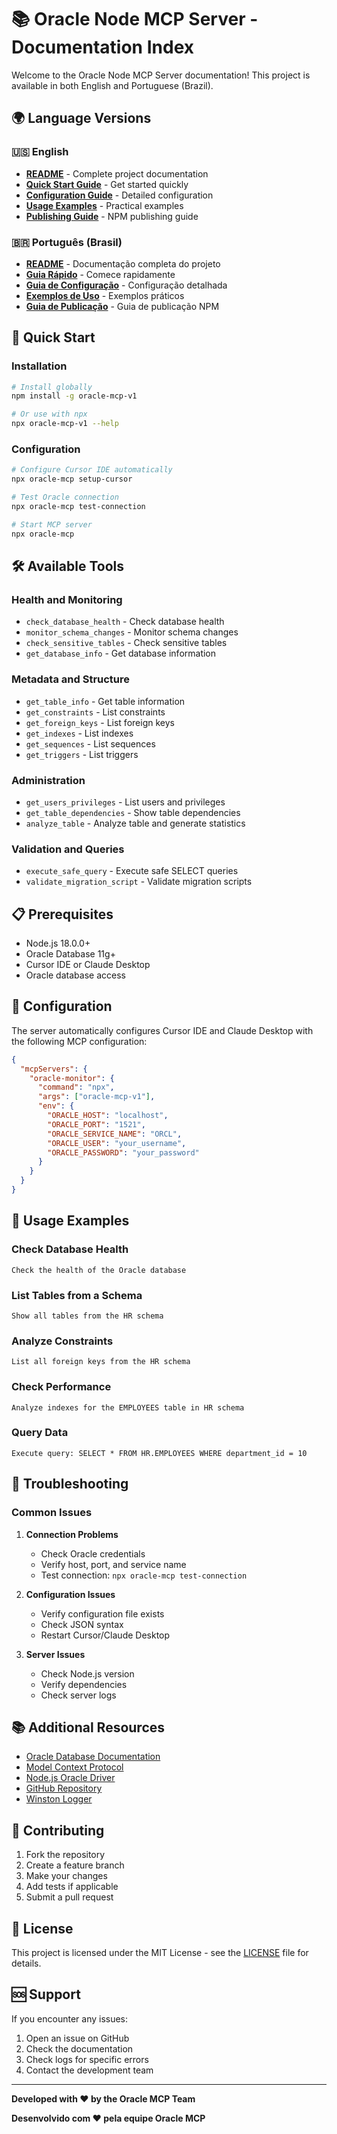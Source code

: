 # 📚 Oracle Node MCP Server - Documentation Index

Welcome to the Oracle Node MCP Server documentation! This project is available in both English and Portuguese (Brazil).

## 🌍 Language Versions

### 🇺🇸 English
- **[README](README-EN.md)** - Complete project documentation
- **[Quick Start Guide](QUICKSTART-EN.md)** - Get started quickly
- **[Configuration Guide](docs/configuration-guide-en.md)** - Detailed configuration
- **[Usage Examples](examples/usage-examples-en.md)** - Practical examples
- **[Publishing Guide](PUBLISH-GUIDE-EN.md)** - NPM publishing guide

### 🇧🇷 Português (Brasil)
- **[README](README.md)** - Documentação completa do projeto
- **[Guia Rápido](QUICKSTART.md)** - Comece rapidamente
- **[Guia de Configuração](docs/configuration-guide.md)** - Configuração detalhada
- **[Exemplos de Uso](examples/usage-examples.md)** - Exemplos práticos
- **[Guia de Publicação](PUBLISH-GUIDE.md)** - Guia de publicação NPM

## 🚀 Quick Start

### Installation
```bash
# Install globally
npm install -g oracle-mcp-v1

# Or use with npx
npx oracle-mcp-v1 --help
```

### Configuration
```bash
# Configure Cursor IDE automatically
npx oracle-mcp setup-cursor

# Test Oracle connection
npx oracle-mcp test-connection

# Start MCP server
npx oracle-mcp
```

## 🛠️ Available Tools

### Health and Monitoring
- `check_database_health` - Check database health
- `monitor_schema_changes` - Monitor schema changes
- `check_sensitive_tables` - Check sensitive tables
- `get_database_info` - Get database information

### Metadata and Structure
- `get_table_info` - Get table information
- `get_constraints` - List constraints
- `get_foreign_keys` - List foreign keys
- `get_indexes` - List indexes
- `get_sequences` - List sequences
- `get_triggers` - List triggers

### Administration
- `get_users_privileges` - List users and privileges
- `get_table_dependencies` - Show table dependencies
- `analyze_table` - Analyze table and generate statistics

### Validation and Queries
- `execute_safe_query` - Execute safe SELECT queries
- `validate_migration_script` - Validate migration scripts

## 📋 Prerequisites

- Node.js 18.0.0+
- Oracle Database 11g+
- Cursor IDE or Claude Desktop
- Oracle database access

## 🔧 Configuration

The server automatically configures Cursor IDE and Claude Desktop with the following MCP configuration:

```json
{
  "mcpServers": {
    "oracle-monitor": {
      "command": "npx",
      "args": ["oracle-mcp-v1"],
      "env": {
        "ORACLE_HOST": "localhost",
        "ORACLE_PORT": "1521",
        "ORACLE_SERVICE_NAME": "ORCL",
        "ORACLE_USER": "your_username",
        "ORACLE_PASSWORD": "your_password"
      }
    }
  }
}
```

## 📝 Usage Examples

### Check Database Health
```
Check the health of the Oracle database
```

### List Tables from a Schema
```
Show all tables from the HR schema
```

### Analyze Constraints
```
List all foreign keys from the HR schema
```

### Check Performance
```
Analyze indexes for the EMPLOYEES table in HR schema
```

### Query Data
```
Execute query: SELECT * FROM HR.EMPLOYEES WHERE department_id = 10
```

## 🐛 Troubleshooting

### Common Issues

1. **Connection Problems**
   - Check Oracle credentials
   - Verify host, port, and service name
   - Test connection: `npx oracle-mcp test-connection`

2. **Configuration Issues**
   - Verify configuration file exists
   - Check JSON syntax
   - Restart Cursor/Claude Desktop

3. **Server Issues**
   - Check Node.js version
   - Verify dependencies
   - Check server logs

## 📚 Additional Resources

- [Oracle Database Documentation](https://docs.oracle.com/en/database/)
- [Model Context Protocol](https://modelcontextprotocol.io/)
- [Node.js Oracle Driver](https://oracle.github.io/node-oracledb/)
- [GitHub Repository](https://github.com/lrferr/oracle-node-mcp)
- [Winston Logger](https://github.com/winstonjs/winston)

## 🤝 Contributing

1. Fork the repository
2. Create a feature branch
3. Make your changes
4. Add tests if applicable
5. Submit a pull request

## 📄 License

This project is licensed under the MIT License - see the [LICENSE](LICENSE) file for details.

## 🆘 Support

If you encounter any issues:

1. Open an issue on GitHub
2. Check the documentation
3. Check logs for specific errors
4. Contact the development team

---

**Developed with ❤️ by the Oracle MCP Team**

**Desenvolvido com ❤️ pela equipe Oracle MCP**
